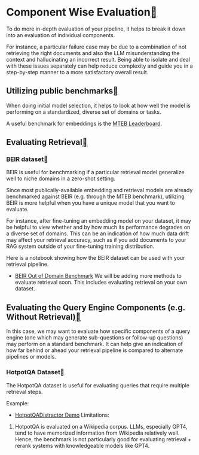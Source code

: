 Component Wise Evaluation[](#component-wise-evaluation "Permalink to this heading")
====================================================================================

To do more in-depth evaluation of your pipeline, it helps to break it down into an evaluation of individual components.

For instance, a particular failure case may be due to a combination of not retrieving the right documents and also the LLM misunderstanding the context and hallucinating an incorrect result. Being able to isolate and deal with these issues separately can help reduce complexity and guide you in a step-by-step manner to a more satisfactory overall result.

Utilizing public benchmarks[](#utilizing-public-benchmarks "Permalink to this heading")
----------------------------------------------------------------------------------------

When doing initial model selection, it helps to look at how well the model is performing on a standardized, diverse set of domains or tasks.

A useful benchmark for embeddings is the [MTEB Leaderboard](https://huggingface.co/spaces/mteb/leaderboard).

Evaluating Retrieval[](#evaluating-retrieval "Permalink to this heading")
--------------------------------------------------------------------------

### BEIR dataset[](#beir-dataset "Permalink to this heading")

BEIR is useful for benchmarking if a particular retrieval model generalize well to niche domains in a zero-shot setting.

Since most publically-available embedding and retrieval models are already benchmarked against BEIR (e.g. through the MTEB benchmark), utilizing BEIR is more helpful when you have a unique model that you want to evaluate.

For instance, after fine-tuning an embedding model on your dataset, it may be helpful to view whether and by how much its performance degrades on a diverse set of domains. This can be an indication of how much data drift may affect your retrieval accuracy, such as if you add documents to your RAG system outside of your fine-tuning training distribution.

Here is a notebook showing how the BEIR dataset can be used with your retrieval pipeline.

* [BEIR Out of Domain Benchmark](../../examples/evaluation/BeirEvaluation.html)
We will be adding more methods to evaluate retrieval soon. This includes evaluating retrieval on your own dataset.

Evaluating the Query Engine Components (e.g. Without Retrieval)[](#evaluating-the-query-engine-components-e-g-without-retrieval "Permalink to this heading")
-------------------------------------------------------------------------------------------------------------------------------------------------------------

In this case, we may want to evaluate how specific components of a query engine (one which may generate sub-questions or follow-up questions) may perform on a standard benchmark. It can help give an indication of how far behind or ahead your retrieval pipeline is compared to alternate pipelines or models.

### HotpotQA Dataset[](#hotpotqa-dataset "Permalink to this heading")

The HotpotQA dataset is useful for evaluating queries that require multiple retrieval steps.

Example:

* [HotpotQADistractor Demo](../../examples/evaluation/HotpotQADistractor.html)
Limitations:

1. HotpotQA is evaluated on a Wikipedia corpus. LLMs, especially GPT4, tend to have memorized information from Wikipedia relatively well. Hence, the benchmark is not particularly good for evaluating retrieval + rerank systems with knowledgeable models like GPT4.
